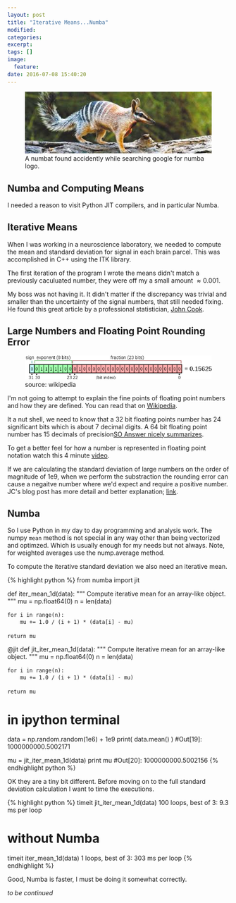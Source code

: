```yaml
---
layout: post
title: "Iterative Means...Numba"
modified:
categories:
excerpt:
tags: []
image:
  feature:
date: 2016-07-08 15:40:20
---
```

<figure>
    <img width="512px" src="/images/numbat.jpg" alt="image of numbat">
    <figcaption>A numbat found accidently while searching google for numba logo.</figcaption>
</figure>

## Numba and Computing Means
I needed a reason to visit Python JIT compilers, and in particular Numba.

## Iterative Means
When I was working in a neuroscience laboratory, we needed to compute the mean and standard deviation for signal in each brain parcel. This was accomplished in C++ using the ITK library.

The first iteration of the program I wrote the means didn't match a previously caculuated number, they were off my a small amount $\approx 0.001%$.

My boss was not having it. It didn't matter if the discrepancy was trivial and smaller than the uncertainty of the signal numbers, that still needed fixing. He found this great article by a professional statistician, [John Cook](http://www.johndcook.com).

## Large Numbers and Floating Point Rounding Error
<figure>
    <img src="/images/float_schematic.png" alt="schematic of a 32 bit float">
    <figcaption>source: wikipedia</figcaption>
</figure>

I'm not going to attempt to explain the fine points of floating point numbers and how they are defined. You can read that on [Wikipedia](https://en.wikipedia.org/wiki/Single-precision_floating-point_format#Single-precision_examples).

It a nut shell, we need to know that a 32 bit floating points number has 24 significant bits which is about 7 decimal digits. A 64 bit floating point number has 15 decimals of precision[SO Answer nicely summarizes](http://stackoverflow.com/questions/13542944/how-many-significant-digits-have-floats-and-doubles-in-java).

To get a better feel for how a number is represented in floating point notation watch this 4 minute [video](https://www.youtube.com/watch?v=n-XozGu1viM).

If we are calculating the standard deviation of large numbers on the order of magnitude of 1e9, when we perform the substraction the rounding error can cause a negaitve number where we'd expect and require a positive number. JC's blog post has more detail and better explanation; [link](http://www.johndcook.com/blog/2008/09/26/comparing-three-methods-of-computing-standard-deviation/).

## Numba
So I use Python in my day to day programming and analysis work. The numpy `mean` method is not special in any way other than being vectorized and optimzed. Which is usually enough for my needs but not always. Note, for weighted averages use the nump.average method.

To compute the iterative standard deviation we also need an iterative mean.

{% highlight python %}
from numba import jit

def iter_mean_1d(data):
    """
    Compute iterative mean for an array-like object.
    """
    mu = np.float64(0)
    n = len(data)

    for i in range(n):
        mu += 1.0 / (i + 1) * (data[i] - mu)

    return mu

@jit
def jit_iter_mean_1d(data):
    """
    Compute iterative mean for an array-like object.
    """
    mu = np.float64(0)
    n = len(data)

    for i in range(n):
        mu += 1.0 / (i + 1) * (data[i] - mu)

    return mu

# in ipython terminal
data = np.random.random(1e6) + 1e9
print( data.mean() )
#Out[19]: 1000000000.5002171

mu = jit_iter_mean_1d(data)
print mu
#Out[20]: 1000000000.5002156
{% endhighlight python %}

OK they are a tiny bit different. Before moving on to the full standard deviation calculation I want to time the executions.

{% highlight python %}
timeit jit_iter_mean_1d(data)
100 loops, best of 3: 9.3 ms per loop

# without Numba
timeit iter_mean_1d(data)
1 loops, best of 3: 303 ms per loop
{% endhighlight %}

Good, Numba is faster, I must be doing it somewhat correctly.


_to be continued_


